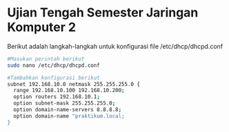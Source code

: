 # Ujian Tengah Semester Jaringan Komputer 2
Berikut adalah langkah-langkah untuk konfigurasi file /etc/dhcp/dhcpd.conf<br>
```bash
#Masukan perintah berikut
sudo nano /etc/dhcp/dhcpd.conf

#Tambahkan konfigurasi berikut
subnet 192.168.10.0 netmask 255.255.255.0 {
  range 192.168.10.100 192.168.10.200;
  option routers 192.168.10.1;
  option subnet-mask 255.255.255.0;
  option domain-name-servers 8.8.8.8;
  option domain-name "praktikum.local;
}
